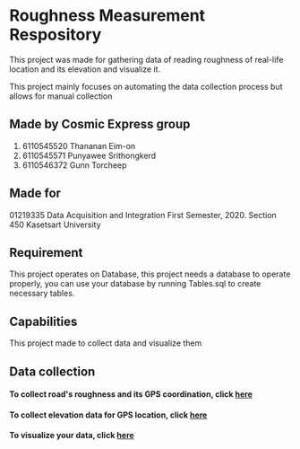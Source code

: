 # Roughness Measurement Respository

This project was made for gathering data of reading roughness of real-life location and its elevation and visualize it.

This project mainly focuses on automating the data collection process but allows for manual collection

## Made by Cosmic Express group

1. 6110545520 Thananan Eim-on
2. 6110545571 Punyawee Srithongkerd
3. 6110546372 Gunn Torcheep

## Made for

01219335 Data Acquisition and Integration
First Semester, 2020. Section 450
Kasetsart University

## Requirement

This project operates on Database, this project needs a database to operate properly, you can use your database by running Tables.sql to create necessary tables.

## Capabilities

This project made to collect data and visualize them

## Data collection

#### To collect road's roughness and its GPS coordination, click [here](https://github.com/326th/Roughness-measurement-respository/blob/master/Data%20acquisition/GPS%20and%20Roughness%20Automation)
#### To collect elevation data for GPS location, click [here](https://github.com/326th/Roughness-measurement-respository/tree/master/Data%20acquisition/Height%20API%20Automation)
#### To visualize your data, click [here](https://github.com/326th/Roughness-measurement-respository/tree/master/Data%20visualization)
